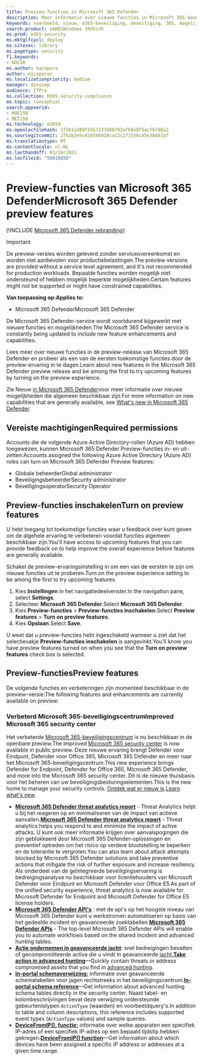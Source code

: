 ```yaml
---
title: Preview-functies in Microsoft 365 Defender
description: Meer informatie over nieuwe functies in Microsoft 365-beveiliging
keywords: voorbeeld, nieuw, m365-beveiliging, beveiliging, 365, mogelijkheden
search.product: eADQiWindows 10XVcnh
ms.prod: m365-security
ms.mktglfcycl: deploy
ms.sitesec: library
ms.pagetype: security
f1.keywords:
- NOCSH
ms.author: macapara
author: mjcaparas
ms.localizationpriority: medium
manager: dansimp
audience: ITPro
ms.collection: M365-security-compliance
ms.topic: conceptual
search.appverid:
- MOE150
- MET150
ms.technology: m365d
ms.openlocfilehash: 2f5b1a289f55b7237606782afb8e8f5acf6788a2
ms.sourcegitcommit: 27b2b2e5c41934b918cac2c171556c45e36661bf
ms.translationtype: MT
ms.contentlocale: nl-NL
ms.lasthandoff: 03/19/2021
ms.locfileid: "50918856"
---
```

# <a name="microsoft-365-defender-preview-features"></a><span data-ttu-id="1fc7b-104">Preview-functies van Microsoft 365 Defender</span><span class="sxs-lookup"><span data-stu-id="1fc7b-104">Microsoft 365 Defender preview features</span></span>

[!INCLUDE [Microsoft 365 Defender rebranding](../includes/microsoft-defender.md)]

> [!IMPORTANT]
> <span data-ttu-id="1fc7b-105">De preview-versies worden geleverd zonder serviceovereenkomst en worden niet aanbevolen voor productiebelastingen.</span><span class="sxs-lookup"><span data-stu-id="1fc7b-105">The preview versions are provided without a service level agreement, and it's not recommended for production workloads.</span></span> <span data-ttu-id="1fc7b-106">Bepaalde functies worden mogelijk niet ondersteund of hebben mogelijk beperkte mogelijkheden.</span><span class="sxs-lookup"><span data-stu-id="1fc7b-106">Certain features might not be supported or might have constrained capabilities.</span></span>

<span data-ttu-id="1fc7b-107">**Van toepassing op:**</span><span class="sxs-lookup"><span data-stu-id="1fc7b-107">**Applies to:**</span></span>
- <span data-ttu-id="1fc7b-108">Microsoft 365 Defender</span><span class="sxs-lookup"><span data-stu-id="1fc7b-108">Microsoft 365 Defender</span></span>

<span data-ttu-id="1fc7b-109">De Microsoft 365 Defender-service wordt voortdurend bijgewerkt met nieuwe functies en mogelijkheden.</span><span class="sxs-lookup"><span data-stu-id="1fc7b-109">The Microsoft 365 Defender service is constantly being updated to include new feature enhancements and capabilities.</span></span>

<span data-ttu-id="1fc7b-110">Lees meer over nieuwe functies in de preview-release van Microsoft 365 Defender en probeer als een van de eersten toekomstige functies door de preview-ervaring in te dagen.</span><span class="sxs-lookup"><span data-stu-id="1fc7b-110">Learn about new features in the Microsoft 365 Defender preview release and be among the first to try upcoming features by turning on the preview experience.</span></span>

<span data-ttu-id="1fc7b-111">Zie Nieuw [in Microsoft 365 Defender](whats-new.md)voor meer informatie over nieuwe mogelijkheden die algemeen beschikbaar zijn.</span><span class="sxs-lookup"><span data-stu-id="1fc7b-111">For more information on new capabilities that are generally available, see [What's new in Microsoft 365 Defender](whats-new.md).</span></span>

## <a name="required-permissions"></a><span data-ttu-id="1fc7b-112">Vereiste machtigingen</span><span class="sxs-lookup"><span data-stu-id="1fc7b-112">Required permissions</span></span>

<span data-ttu-id="1fc7b-113">Accounts die de volgende Azure Active Directory-rollen (Azure AD) hebben toegewezen, kunnen Microsoft 365 Defender Preview-functies in- en uit- zetten:</span><span class="sxs-lookup"><span data-stu-id="1fc7b-113">Accounts assigned the following Azure Active Directory (Azure AD) roles can turn on Microsoft 365 Defender Preview features:</span></span>

- <span data-ttu-id="1fc7b-114">Globale beheerder</span><span class="sxs-lookup"><span data-stu-id="1fc7b-114">Global administrator</span></span>
- <span data-ttu-id="1fc7b-115">Beveiligingsbeheerder</span><span class="sxs-lookup"><span data-stu-id="1fc7b-115">Security administrator</span></span>
- <span data-ttu-id="1fc7b-116">Beveiligingsoperator</span><span class="sxs-lookup"><span data-stu-id="1fc7b-116">Security Operator</span></span>

## <a name="turn-on-preview-features"></a><span data-ttu-id="1fc7b-117">Preview-functies inschakelen</span><span class="sxs-lookup"><span data-stu-id="1fc7b-117">Turn on preview features</span></span>

<span data-ttu-id="1fc7b-118">U hebt toegang tot toekomstige functies waar u feedback over kunt geven om de algehele ervaring te verbeteren voordat functies algemeen beschikbaar zijn.</span><span class="sxs-lookup"><span data-stu-id="1fc7b-118">You'll have access to upcoming features that you can provide feedback on to help improve the overall experience before features are generally available.</span></span>

<span data-ttu-id="1fc7b-119">Schakel de preview-ervaringsinstelling in om een van de eersten te zijn om nieuwe functies uit te proberen.</span><span class="sxs-lookup"><span data-stu-id="1fc7b-119">Turn on the preview experience setting to be among the first to try upcoming features.</span></span>

1. <span data-ttu-id="1fc7b-120">Kies **Instellingen** in het navigatiedeelvenster.</span><span class="sxs-lookup"><span data-stu-id="1fc7b-120">In the navigation pane, select **Settings**.</span></span>
2. <span data-ttu-id="1fc7b-121">Selecteer **Microsoft 365 Defender**.</span><span class="sxs-lookup"><span data-stu-id="1fc7b-121">Select **Microsoft 365 Defender**.</span></span>
3. <span data-ttu-id="1fc7b-122">Kies **Preview-functies** > **Preview-functies inschakelen**.</span><span class="sxs-lookup"><span data-stu-id="1fc7b-122">Select **Preview features** > **Turn on preview features**.</span></span> 
4. <span data-ttu-id="1fc7b-123">Kies **Opslaan**.</span><span class="sxs-lookup"><span data-stu-id="1fc7b-123">Select **Save**.</span></span>

<span data-ttu-id="1fc7b-124">U weet dat u preview-functies hebt ingeschakeld wanneer u ziet dat het selectievakje **Preview-functies inschakelen** is aangevinkt.</span><span class="sxs-lookup"><span data-stu-id="1fc7b-124">You'll know you have preview features turned on when you see that the **Turn on preview features** check box is selected.</span></span> 

## <a name="preview-features"></a><span data-ttu-id="1fc7b-125">Preview-functies</span><span class="sxs-lookup"><span data-stu-id="1fc7b-125">Preview features</span></span>

<span data-ttu-id="1fc7b-126">De volgende functies en verbeteringen zijn momenteel beschikbaar in de preview-versie:</span><span class="sxs-lookup"><span data-stu-id="1fc7b-126">The following features and enhancements are currently available on preview:</span></span>

### <a name="improved-microsoft-365-security-center"></a><span data-ttu-id="1fc7b-127">Verbeterd Microsoft 365-beveiligingscentrum</span><span class="sxs-lookup"><span data-stu-id="1fc7b-127">Improved Microsoft 365 security center</span></span>
<span data-ttu-id="1fc7b-128">Het verbeterde [Microsoft 365-beveiligingscentrum](https://security.microsoft.com) is nu beschikbaar in de openbare preview.</span><span class="sxs-lookup"><span data-stu-id="1fc7b-128">The improved [Microsoft 365 security center](https://security.microsoft.com) is now available in public preview.</span></span> <span data-ttu-id="1fc7b-129">Deze nieuwe ervaring brengt Defender voor Eindpunt, Defender voor Office 365, Microsoft 365 Defender en meer naar het Microsoft 365-beveiligingscentrum.</span><span class="sxs-lookup"><span data-stu-id="1fc7b-129">This new experience brings Defender for Endpoint, Defender for Office 365, Microsoft 365 Defender, and more into the Microsoft 365 security center.</span></span> <span data-ttu-id="1fc7b-130">Dit is de nieuwe thuisbasis voor het beheren van uw beveiligingsbesturingselementen.</span><span class="sxs-lookup"><span data-stu-id="1fc7b-130">This is the new home to manage your security controls.</span></span> <span data-ttu-id="1fc7b-131">[Ontdek wat er nieuw is](./overview-security-center.md).</span><span class="sxs-lookup"><span data-stu-id="1fc7b-131">[Learn what's new](./overview-security-center.md).</span></span>

- <span data-ttu-id="1fc7b-132">**[Microsoft 365 Defender threat analytics report](threat-analytics.md)** - Threat Analytics helpt u bij het reageren op en minimaliseren van de impact van actieve aanvallen.</span><span class="sxs-lookup"><span data-stu-id="1fc7b-132">**[Microsoft 365 Defender threat analytics report](threat-analytics.md)** - Threat analytics helps you respond to and minimize the impact of active attacks.</span></span> <span data-ttu-id="1fc7b-133">U kunt ook meer informatie krijgen over aanvalspogingen die zijn geblokkeerd door Microsoft 365 Defender-oplossingen en preventief optreden om het risico op verdere blootstelling te beperken en de tolerantie te vergroten.</span><span class="sxs-lookup"><span data-stu-id="1fc7b-133">You can also learn about attack attempts blocked by Microsoft 365 Defender solutions and take preventive actions that mitigate the risk of further exposure and increase resiliency.</span></span> <span data-ttu-id="1fc7b-134">Als onderdeel van de geïntegreerde beveiligingservaring is bedreigingsanalyse nu beschikbaar voor licentiehouders van Microsoft Defender voor Eindpunt en Microsoft Defender voor Office E5.</span><span class="sxs-lookup"><span data-stu-id="1fc7b-134">As part of the unified security experience, threat analytics is now available for Microsoft Defender for Endpoint and Microsoft Defender for Office E5 license holders.</span></span>
- <span data-ttu-id="1fc7b-135">**[Microsoft 365 Defender API's](api-overview.md)** : met de api's op het hoogste niveau van Microsoft 365 Defender kunt u werkstromen automatiseren op basis van het gedeelde incident en geavanceerde zoektabellen.</span><span class="sxs-lookup"><span data-stu-id="1fc7b-135">**[Microsoft 365 Defender APIs](api-overview.md)** - The top-level Microsoft 365 Defender APIs will enable you to automate workflows based on the shared incident and advanced hunting tables.</span></span> 
- <span data-ttu-id="1fc7b-136">**[Actie ondernemen in geavanceerde jacht](advanced-hunting-take-action.md)**: snel bedreigingen bevatten of gecompromitteerde activa die u vindt in geavanceerde [jacht.](advanced-hunting-overview.md)</span><span class="sxs-lookup"><span data-stu-id="1fc7b-136">**[Take action in advanced hunting](advanced-hunting-take-action.md)**—Quickly contain threats or address compromised assets that you find in [advanced hunting](advanced-hunting-overview.md).</span></span>
- <span data-ttu-id="1fc7b-137">**[In-portal schemaverwijzing:](advanced-hunting-schema-tables.md#get-schema-information-in-the-security-center)** informatie over geavanceerde schematabellen voor jagen rechtstreeks in het beveiligingscentrum.</span><span class="sxs-lookup"><span data-stu-id="1fc7b-137">**[In-portal schema reference](advanced-hunting-schema-tables.md#get-schema-information-in-the-security-center)**—Get information about advanced hunting schema tables directly in the security center.</span></span> <span data-ttu-id="1fc7b-138">Naast tabel- en kolombeschrijvingen bevat deze verwijzing ondersteunde gebeurtenistypen `ActionType` (waarden) en voorbeeldquery's.</span><span class="sxs-lookup"><span data-stu-id="1fc7b-138">In addition to table and column descriptions, this reference includes supported event types (`ActionType` values) and sample queries.</span></span>
- <span data-ttu-id="1fc7b-139">**[DeviceFromIP(), functie:](advanced-hunting-devicefromip-function.md)** informatie over welke apparaten een specifiek IP-adres of een specifiek IP-adres op een bepaald tijdstip hebben gekregen.</span><span class="sxs-lookup"><span data-stu-id="1fc7b-139">**[DeviceFromIP() function](advanced-hunting-devicefromip-function.md)**—Get information about which devices have been assigned a specific IP address or addresses at a given time range.</span></span>